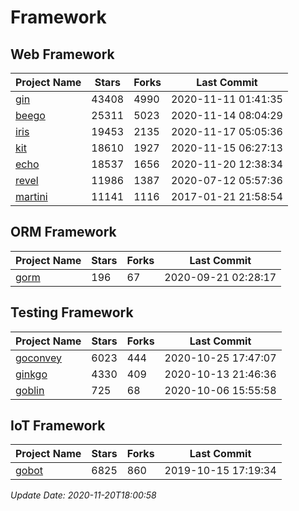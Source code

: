 # Framework

## Web Framework
| Project Name | Stars | Forks | Last Commit |
| ------------ | ----- | ----- | ----------- |
| [gin](https://github.com/gin-gonic/gin) | 43408 | 4990 | 2020-11-11 01:41:35 |
| [beego](https://github.com/astaxie/beego) | 25311 | 5023 | 2020-11-14 08:04:29 |
| [iris](https://github.com/kataras/iris) | 19453 | 2135 | 2020-11-17 05:05:36 |
| [kit](https://github.com/go-kit/kit) | 18610 | 1927 | 2020-11-15 06:27:13 |
| [echo](https://github.com/labstack/echo) | 18537 | 1656 | 2020-11-20 12:38:34 |
| [revel](https://github.com/revel/revel) | 11986 | 1387 | 2020-07-12 05:57:36 |
| [martini](https://github.com/go-martini/martini) | 11141 | 1116 | 2017-01-21 21:58:54 |

## ORM Framework
| Project Name | Stars | Forks | Last Commit |
| ------------ | ----- | ----- | ----------- |
| [gorm](https://github.com/jinzhu/gorm) | 196 | 67 | 2020-09-21 02:28:17 |

## Testing Framework
| Project Name | Stars | Forks | Last Commit |
| ------------ | ----- | ----- | ----------- |
| [goconvey](https://github.com/smartystreets/goconvey) | 6023 | 444 | 2020-10-25 17:47:07 |
| [ginkgo](https://github.com/onsi/ginkgo) | 4330 | 409 | 2020-10-13 21:46:36 |
| [goblin](https://github.com/franela/goblin) | 725 | 68 | 2020-10-06 15:55:58 |

## IoT Framework
| Project Name | Stars | Forks | Last Commit |
| ------------ | ----- | ----- | ----------- |
| [gobot](https://github.com/hybridgroup/gobot) | 6825 | 860 | 2019-10-15 17:19:34 |

*Update Date: 2020-11-20T18:00:58*